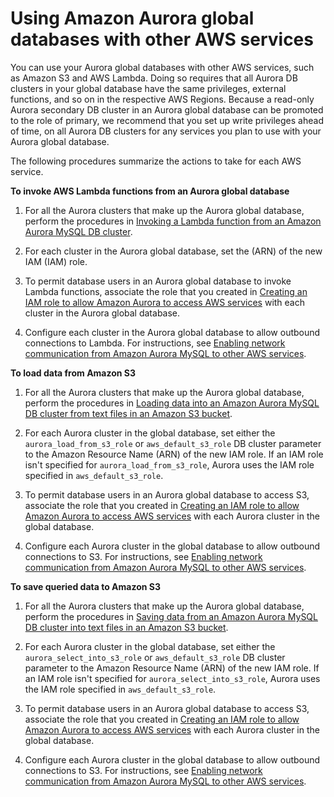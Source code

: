 # Using Amazon Aurora global databases with other AWS services<a name="aurora-global-database-interop"></a>

You can use your Aurora global databases with other AWS services, such as Amazon S3 and AWS Lambda\. Doing so requires that all Aurora DB clusters in your global database have the same privileges, external functions, and so on in the respective AWS Regions\. Because a read\-only Aurora secondary DB cluster in an Aurora global database can be promoted to the role of primary, we recommend that you set up write privileges ahead of time, on all Aurora DB clusters for any services you plan to use with your Aurora global database\. 

The following procedures summarize the actions to take for each AWS service\.

**To invoke AWS Lambda functions from an Aurora global database**

1. For all the Aurora clusters that make up the Aurora global database, perform the procedures in [Invoking a Lambda function from an Amazon Aurora MySQL DB cluster](AuroraMySQL.Integrating.Lambda.md)\. 

1. For each cluster in the Aurora global database, set the \(ARN\) of the new IAM \(IAM\) role\. 

1. To permit database users in an Aurora global database to invoke Lambda functions, associate the role that you created in [Creating an IAM role to allow Amazon Aurora to access AWS services](AuroraMySQL.Integrating.Authorizing.IAM.CreateRole.md) with each cluster in the Aurora global database\. 

1. Configure each cluster in the Aurora global database to allow outbound connections to Lambda\. For instructions, see [Enabling network communication from Amazon Aurora MySQL to other AWS services](AuroraMySQL.Integrating.Authorizing.Network.md)\. 

**To load data from Amazon S3**

1. For all the Aurora clusters that make up the Aurora global database, perform the procedures in [Loading data into an Amazon Aurora MySQL DB cluster from text files in an Amazon S3 bucket](AuroraMySQL.Integrating.LoadFromS3.md)\. 

1. For each Aurora cluster in the global database, set either the `aurora_load_from_s3_role` or `aws_default_s3_role` DB cluster parameter to the Amazon Resource Name \(ARN\) of the new IAM role\. If an IAM role isn't specified for `aurora_load_from_s3_role`, Aurora uses the IAM role specified in `aws_default_s3_role`\. 

1. To permit database users in an Aurora global database to access S3, associate the role that you created in [Creating an IAM role to allow Amazon Aurora to access AWS services](AuroraMySQL.Integrating.Authorizing.IAM.CreateRole.md) with each Aurora cluster in the global database\. 

1.  Configure each Aurora cluster in the global database to allow outbound connections to S3\. For instructions, see [Enabling network communication from Amazon Aurora MySQL to other AWS services](AuroraMySQL.Integrating.Authorizing.Network.md)\.

**To save queried data to Amazon S3**

1. For all the Aurora clusters that make up the Aurora global database, perform the procedures in [Saving data from an Amazon Aurora MySQL DB cluster into text files in an Amazon S3 bucket](AuroraMySQL.Integrating.SaveIntoS3.md)\. 

1. For each Aurora cluster in the global database, set either the `aurora_select_into_s3_role` or `aws_default_s3_role` DB cluster parameter to the Amazon Resource Name \(ARN\) of the new IAM role\. If an IAM role isn't specified for `aurora_select_into_s3_role`, Aurora uses the IAM role specified in `aws_default_s3_role`\. 

1. To permit database users in an Aurora global database to access S3, associate the role that you created in [Creating an IAM role to allow Amazon Aurora to access AWS services](AuroraMySQL.Integrating.Authorizing.IAM.CreateRole.md) with each Aurora cluster in the global database\. 

1. Configure each Aurora cluster in the global database to allow outbound connections to S3\. For instructions, see [Enabling network communication from Amazon Aurora MySQL to other AWS services](AuroraMySQL.Integrating.Authorizing.Network.md)\. 